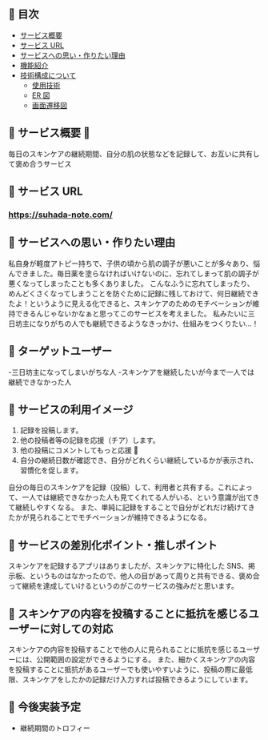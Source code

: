 ## 🫧 目次

- [サービス概要](#-サービス概要)
- [サービス URL](#-サービスurl)
- [サービスへの思い・作りたい理由](#-サービスへの思い・作りたい理由)
- [機能紹介](#-機能紹介)
- [技術構成について](#-技術構成について)
  - [使用技術](#使用技術)
  - [ER 図](#er図)
  - [画面遷移図](#画面遷移図)

## 🫧 サービス概要 🫧

毎日のスキンケアの継続期間、自分の肌の状態などを記録して、お互いに共有して褒め合うサービス

## 🫧 サービス URL

### https://suhada-note.com/

## 🫧 サービスへの思い・作りたい理由

私自身が軽度アトピー持ちで、子供の頃から肌の調子が悪いことが多々あり、悩んできました。毎日薬を塗らなければいけないのに、忘れてしまって肌の調子が悪くなってしまったことも多くありました。
こんなふうに忘れてしまったり、めんどくさくなってしまうことを防ぐために記録に残しておけて、何日継続できたよ！というように見える化できると、スキンケアのためのモチベーションが維持できるんじゃないかなぁと思ってこのサービスを考えました。
私みたいに三日坊主になりがちの人でも継続できるようなきっかけ、仕組みをつくりたい...！

## 🫧 ターゲットユーザー

-三日坊主になってしまいがちな人 -スキンケアを継続したいが今まで一人では継続できなかった人

## 🫧 サービスの利用イメージ

1. 記録を投稿します。
2. 他の投稿者等の記録を応援（チア）します。
3. 他の投稿にコメントしてもっと応援 📣
4. 自分の継続日数が確認でき、自分がどれくらい継続しているかが表示され、習慣化を促します。

自分の毎日のスキンケアを記録（投稿）して、利用者と共有する。これによって、一人では継続できなかった人も見てくれてる人がいる、という意識が出てきて継続しやすくなる。
また、単純に記録をすることで自分がどれだけ続けてきたかが見られることでモチベーションが維持できるようになる。

## 🫧 サービスの差別化ポイント・推しポイント

スキンケアを記録するアプリはありましたが、スキンケアに特化した SNS、掲示板、というものはなかったので、他人の目があって周りと共有できる、褒め合って継続を達成していけるというのがこのサービスの強みだと思います。

## 🫧 スキンケアの内容を投稿することに抵抗を感じるユーザーに対しての対応

スキンケアの内容を投稿することで他の人に見られることに抵抗を感じるユーザーには、公開範囲の設定ができるようにする。
また、細かくスキンケアの内容を投稿することに抵抗があるユーザーでも使いやすいように、投稿の際に最低限、スキンケアをしたかの記録だけ入力すれば投稿できるようにしています。

## 🫧 今後実装予定

- 継続期間のトロフィー
